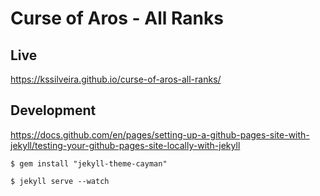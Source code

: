 # Curse of Aros - All Ranks

## Live

https://kssilveira.github.io/curse-of-aros-all-ranks/

## Development

https://docs.github.com/en/pages/setting-up-a-github-pages-site-with-jekyll/testing-your-github-pages-site-locally-with-jekyll

```
$ gem install "jekyll-theme-cayman"

$ jekyll serve --watch
```

